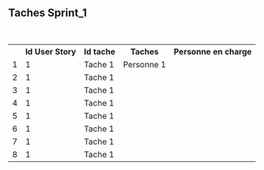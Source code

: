 ﻿
 <h2>Taches Sprint_1</h2></br>

<table style="width:100%">
<th>
	<th>Id User Story</th>
	<th>Id tache</th>
	<th>Taches</th> 
	<th>Personne en charge</th>
</th>
<tr>
	<td>1</td>
	<td>1</td>
	<td>Tache 1</td> 
	<td>Personne 1</td>
</tr>

<tr>
	<td>2</td>
	<td>1</td>
	<td>Tache 1</td> 
	<td></td>
</tr>

<tr>
	<td>3</td>
	<td>1</td>
	<td>Tache 1</td> 
	<td></td>
</tr>

<tr>
	<td>4</td>
	<td>1</td>
	<td>Tache 1</td> 
	<td></td>
</tr>
<tr>
	<td>5</td>
	<td>1</td>
	<td>Tache 1<td>
	<td></td>
</tr>
<tr>
	<td>6</td>
	<td>1</td>
	<td>Tache 1</td> 
	<td></td>
</tr>
<tr>
	<td>7</td>
	<td>1</td>
	<td>Tache 1</td>
	<td></td>
</tr>
<tr>
	<td>8</td>
	<td>1</td>
	<td>Tache 1</td>
	<td></td>
</tr>


</table>
